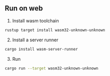 ## Run on web

1. Install wasm toolchain
```bash
rustup target install wasm32-unknown-unknown
```

2. Install a server runner
```bash
cargo install wasm-server-runner
```

3. Run
```bash
cargo run --target wasm32-unknown-unknown
```
